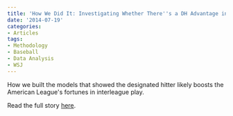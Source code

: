 ```yaml
---
title: 'How We Did It: Investigating Whether There''s a DH Advantage in Baseball'
date: '2014-07-19'
categories:
- Articles
tags:
- Methodology
- Baseball
- Data Analysis
- WSJ
---
```


How we built the models that showed the designated hitter likely boosts the
American League's fortunes in interleague play.

Read the full story
[here](http://blogs.wsj.com/numbers/how-we-did-it-investigating-whether-theres-a-dh-advantage-in-baseball-1592/).
